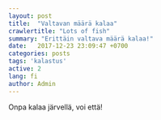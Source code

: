 ```yaml
---
layout: post
title:  "Valtavan määrä kalaa"
crawlertitle: "Lots of fish"
summary: "Erittäin valtava määrä kalaa!"
date:   2017-12-23 23:09:47 +0700
categories: posts
tags: 'kalastus'
active: 2
lang: fi
author: Admin
---
```

Onpa kalaa järvellä, voi että!
